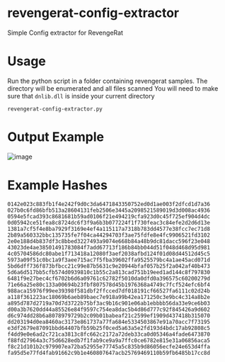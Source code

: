 # revengerat-config-extractor
Simple Config extractor for RevengeRat


# Usage

Run the python script in a folder containing revengerat samples. The directory will be enumerated and all files scanned
You will need to make sure that `dnlib.dll` is inside your current directory

`revengerat-config-extractor.py`

# Output Example
![image](https://github.com/embee-research/revengerat-config-extractor/assets/82847168/69874515-bcbf-43a3-9f56-837d5153c872)

# Example Hashes
```
0142e023c883fb1f4e242f9d0c3da6471843350752ed0d1ae003f2dfcd1d7a36
027b0c6fd86bfb513a28604131feb2506e3445a2098521589019d3d008ac4936
0594e5fcad393c8681681b59ad0106f21e494219cfa923d0c45f725ef904d4dc
0d05942ce51fea8c8724dc6f3f9a6b3b077224f1f730feac3c84efe2d2d6d13e
1381a7cf5f4e8ba7929f3169e4ef4a115117a7318b783dd4577e38fcc7ec71d8
2b89a560332bbc135735fe7f04ca44294703f3ae75fdfe8e4fc9906521fd3102
2e0e188d4b837df3c8bbed3227493a9074e668b84a48b9dc81dacc596f23e048
43023de4ae38501491783084f7add67713f186b84bb044d51f048d468d95d981
4c05704586dc80abe1f713418a12080f3aef2038afbd124f01d08d44512d45c5
5973a09f51c0bc1a9f3aee715ac7f5fba39602ffa9525579bc4a1ae45acd071d
5bd6dff736f873bfbcc21c99e87b5631c9e20944bfaf057b25f2a042af40b473
5d6a6d517bb5cfb574d0939810c1b55c2a813cad751b19eed1ad144c8f797830
6481f9e27bec4cf6702b6d6a09761c62782f5010da0dfd0a396575c60200279d
71e66a25e80c133a00694b23fbf807578d45b1976368a4749c7fcf524efc6bf4
988aca15976f99ee39398f581dbf2ffcced7df018191cf66527fa6111c02d24b
a118f361223ac18069b6aeb89baec7e918a99b42ea171250c3e9bc4c314a8b2e
a895d787d2719a70d7d3722b75bf3ac9b16c901e06ab1ebbbb56da33e9ce6b03
d00a3b7620dd44a85526e84f9597c754ea8dac5b4d86d777c92f845426a9d602
d6c974dd28b6a8078979729b2c09b01babeaf21c2599ef1909d437418b315070
dd203194d0ea8460ac3173e861737a77fa684e5334503867e91a70acc7f73195
e3df2679e87091bbd64407bfb59b25f0ced5a63a5e2fd193d4bdc17ab92808c5
f4dd9e0e6ad2c721ca3813c8fc662c2172a72deb33ca0d05346a4fade6473870
f88fd27964a3c75d6628edb7f1fab9ce9a9a7ffc0ce6782e815e31a06856aca5
f8c21d101b2c979907ea72ba52955e77745a5c835b9d86056ecfe24e653d4ffa
fa95d5e77fd4fab91662c9b1e460807647acb25769469110b59fb6485b17cc8d
```
